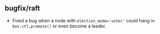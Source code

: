 ## bugfix/raft

* Fixed a bug when a node with `election_mode='voter'` could hang in
  `box.ctl.promote()` or even become a leader.
